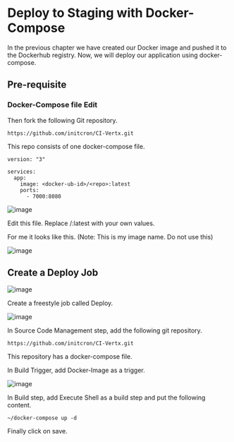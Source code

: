 # Deploy to Staging with Docker-Compose
In the previous chapter we have created our Docker image and pushed it to the Dockerhub registry. Now, we will deploy our application using docker-compose.

## Pre-requisite
### Docker-Compose file Edit
Then fork the following Git repository.
```
https://github.com/initcron/CI-Vertx.git
```
This repo consists of one docker-compose file.
```
version: "3"

services:
  app:
    image: <docker-ub-id>/<repo>:latest
    ports:
      - 7000:8080
```
![image](https://github.com/haneefmohamed/DevOps-Projects/assets/159698808/3669fbf1-39b0-4cae-91d0-b219c4998855)

Edit this file. Replace /:latest with your own values.

For me it looks like this. (Note: This is my image name. Do not use this)

![image](https://github.com/haneefmohamed/DevOps-Projects/assets/159698808/5023e63b-6725-4fe9-be10-45fe48cd6883)

## Create a Deploy Job

![image](https://github.com/haneefmohamed/DevOps-Projects/assets/159698808/a89a8538-036c-4d43-ad50-09cb6ed266e8)

Create a freestyle job called Deploy.

![image](https://github.com/haneefmohamed/DevOps-Projects/assets/159698808/b0a2ea3b-45d2-4346-b115-e580075644d0)

In Source Code Management step, add the following git repository.
```
https://github.com/initcron/CI-Vertx.git
```
This repository has a docker-compose file.

In Build Trigger, add Docker-Image as a trigger.

![image](https://github.com/haneefmohamed/DevOps-Projects/assets/159698808/cc190a2e-9714-472e-9d67-ff136469ca07)

In Build step, add Execute Shell as a build step and put the following content.
```
~/docker-compose up -d
```
Finally click on save.
